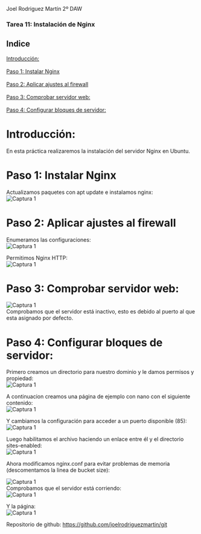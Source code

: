 Joel Rodriguez Martín
2º DAW

### Tarea 11: Instalación de Nginx

## Indice
[Introducción:](#introduccion)     <br/>      	
[Paso 1: Instalar Nginx](#paso1)<br/>       		
[Paso 2: Aplicar ajustes al firewall](#paso2)     <br/>      	
[Paso 3: Comprobar servidor web:](#paso3)    <br/>       	
[Paso 4: Configurar bloques de servidor:](#paso4)  <br/>         	

# Introducción:<a name="introduccion"></a>
En esta práctica realizaremos la instalación del servidor Nginx en Ubuntu.

# Paso 1: Instalar Nginx<a name="paso1"></a>
Actualizamos paquetes con apt update e instalamos nginx:   
![Captura 1](https://github.com/joelrodriguezmartin/git/blob/main/imgsT11/captura1.png)<br/>

# Paso 2: Aplicar ajustes al firewall<a name="paso2"></a>
Enumeramos las configuraciones:  
![Captura 1](https://github.com/joelrodriguezmartin/git/blob/main/imgsT11/captura2.png)<br/>













Permitimos Nginx HTTP:  
![Captura 1](https://github.com/joelrodriguezmartin/git/blob/main/imgsT11/captura3.png)<br/>














# Paso 3: Comprobar servidor web:<a name="paso3"></a>
![Captura 1](https://github.com/joelrodriguezmartin/git/blob/main/imgsT11/captura4.png)<br/>
Comprobamos que el servidor está inactivo, esto es debido al puerto al que esta asignado por defecto.  
# Paso 4: Configurar bloques de servidor:<a name="paso4"></a>
Primero creamos un directorio para nuestro dominio y le damos permisos y propiedad:  
![Captura 1](https://github.com/joelrodriguezmartin/git/blob/main/imgsT11/captura5.png)<br/>









A continuacion creamos una página de ejemplo con nano con el siguiente contenido:  
![Captura 1](https://github.com/joelrodriguezmartin/git/blob/main/imgsT11/captura6.png)<br/>

Y cambiamos la configuración para acceder a un puerto disponible (85):  
![Captura 1](https://github.com/joelrodriguezmartin/git/blob/main/imgsT11/captura7.png)<br/>

Luego habilitamos el archivo haciendo un enlace entre él y el directorio sites-enabled:  
![Captura 1](https://github.com/joelrodriguezmartin/git/blob/main/imgsT11/captura8.png)<br/>

Ahora modificamos nginx.conf para evitar problemas de memoria (descomentamos la linea de bucket size):  

![Captura 1](https://github.com/joelrodriguezmartin/git/blob/main/imgsT11/captura9.png)<br/>
Comprobamos que el servidor está corriendo:  
![Captura 1](https://github.com/joelrodriguezmartin/git/blob/main/imgsT11/captura10.png)<br/>

Y la página:  
![Captura 1](https://github.com/joelrodriguezmartin/git/blob/main/imgsT11/captura11.png)<br/>

Repositorio de github: https://github.com/joelrodriguezmartin/git
